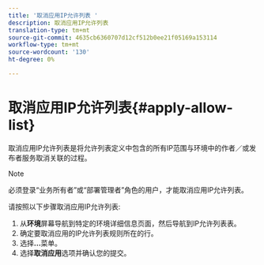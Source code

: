 ```yaml
---
title: '取消应用IP允许列表 '
description: 取消应用IP允许列表
translation-type: tm+mt
source-git-commit: 4635cb6360707d12cf512b0ee21f05169a153114
workflow-type: tm+mt
source-wordcount: '130'
ht-degree: 0%

---
```



# 取消应用IP允许列表{#apply-allow-list}

取消应用IP允许列表是将允许列表定义中包含的所有IP范围与环境中的作者／或发布者服务取消关联的过程。

>[!NOTE]
>必须登录“业务所有者”或“部署管理者”角色的用户，才能取消应用IP允许列表。

请按照以下步骤取消应用IP允许列表:

1. 从&#x200B;**环境**&#x200B;屏幕导航到特定的环境详细信息页面，然后导航到IP允许列表表。
1. 确定要取消应用的IP允许列表规则所在的行。
1. 选择&#x200B;**...**&#x200B;菜单。
1. 选择&#x200B;**取消应用**&#x200B;选项并确认您的提交。
